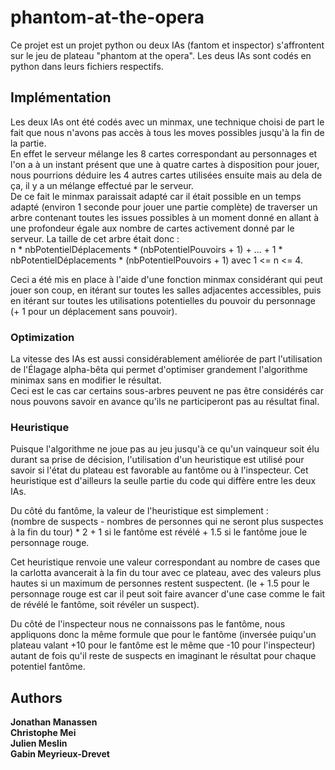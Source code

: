 # phantom-at-the-opera

Ce projet est un projet python ou deux IAs (fantom et inspector) s'affrontent sur le jeu de plateau "phantom at the opera". Les deus IAs sont codés en python dans leurs fichiers respectifs.

## Implémentation

Les deux IAs ont été codés avec un minmax, une technique choisi de part le fait que nous n'avons pas accès à tous les moves possibles jusqu'à la fin de la partie.<br>
En effet le serveur mélange les 8 cartes correspondant au personnages et l'on a à un instant présent que une à quatre cartes à disposition pour jouer, nous pourrions déduire les 4 autres cartes utilisées ensuite mais au dela de ça, il y a un mélange effectué par le serveur. <br>
De ce fait le minmax paraissait adapté car il était possible en un temps adapté (environ 1 seconde pour jouer une partie complète) de traverser un arbre contenant toutes les issues possibles à un moment donné en allant à une profondeur égale aux nombre de cartes activement donné par le serveur.
La taille de cet arbre était donc :<br>
n * nbPotentielDéplacements * (nbPotentielPouvoirs + 1) + ... + 1 * nbPotentielDéplacements * (nbPotentielPouvoirs + 1) avec 1 <= n <= 4.

Ceci a été mis en place à l'aide d'une fonction minmax considérant qui peut jouer son coup, en itérant sur toutes les salles adjacentes accessibles, puis en itérant sur toutes les utilisations potentielles du pouvoir du personnage (+ 1 pour un déplacement sans pouvoir).

### Optimization

La vitesse des IAs est aussi considérablement améliorée de part l'utilisation de l'Élagage alpha-bêta qui permet d'optimiser grandement l'algorithme minimax sans en modifier le résultat.<br>
Ceci est le cas car certains sous-arbres peuvent ne pas être considérés car nous pouvons savoir en avance qu'ils ne participeront pas au résultat final.

### Heuristique

Puisque l'algorithme ne joue pas au jeu jusqu'à ce qu'un vainqueur soit élu durant sa prise de décision, l'utilisation d'un heuristique est utilisé pour savoir si l'état du plateau est favorable au fantôme ou à l'inspecteur. Cet heuristique est d'ailleurs la seulle partie du code qui diffère entre les deux IAs.

Du côté du fantôme, la valeur de l'heuristique est simplement :<br>
(nombre de suspects - nombres de personnes qui ne seront plus suspectes à la fin du tour) * 2 + 1 si le fantôme est révélé + 1.5 si le fantôme joue le personnage rouge.

Cet heuristique renvoie une valeur correspondant au nombre de cases que la carlotta avancerait à la fin du tour avec ce plateau, avec des valeurs plus hautes si un maximum de personnes restent suspectent. (le + 1.5 pour le personnage rouge est car il peut soit faire avancer d'une case comme le fait de révélé le fantôme, soit révéler un suspect).

Du côté de l'inspecteur nous ne connaissons pas le fantôme, nous appliquons donc la même formule que pour le fantôme (inversée puiqu'un plateau valant +10 pour le fantôme est le même que -10 pour l'inspecteur) autant de fois qu'il reste de suspects en imaginant le résultat pour chaque potentiel fantôme.

## Authors

**Jonathan Manassen**<br>
**Christophe Mei**<br>
**Julien Meslin**<br>
**Gabin Meyrieux-Drevet**<br>
